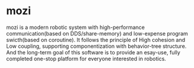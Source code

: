 # mozi
mozi is a modern robotic system with high-performance communication(based on DDS/share-memory) and low-expense program swicth(based on coroutine). It follows the principle of High cohesion and Low coupling, supporting componentization with behavior-tree structure. And the long-term goal of this software is to provide an esay-use, fully completed one-stop platform for everyone interested in robotics.
